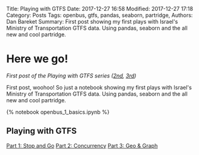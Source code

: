 Title: Playing with GTFS
Date: 2017-12-27 16:58
Modified: 2017-12-27 17:18
Category: Posts
Tags: openbus, gtfs, pandas, seaborn, partridge,
Authors: Dan Bareket
Summary: First post showing my first plays with Israel's Ministry of Transportation GTFS data. Using pandas, seaborn and the all new and cool partridge.

# Here we go!
*First post of the Playing with GTFS series ([2nd](/playing-with-gtfs-ii-concurrency.html), [3rd](/playing-with-gtfs-iii-geo-graphs.html))*

First post, woohoo!
So just a notebook showing my first plays with Israel's Ministry of Transportation GTFS data.
Using pandas, seaborn and the all new and cool partridge.

{% notebook openbus_1_basics.ipynb %}

## Playing with GTFS
[Part 1: Stop and Go](/playing-with-gtfs.html)
[Part 2: Concurrency](/playing-with-gtfs-ii-concurrency.html)
[Part 3: Geo & Graph](/playing-with-gtfs-iii-geo-graphs.html)
